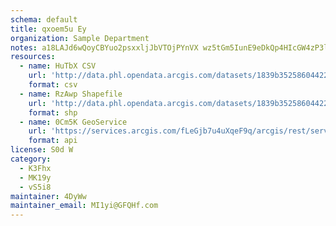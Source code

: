 ```yaml
---
schema: default
title: qxoem5u Ey 
organization: Sample Department 
notes: a18LAJd6wQoyCBYuo2psxxljJbVTOjPYnVX wz5tGm5IunE9eDkQp4HIcGW4zP3lhrS9UF fNFbDWS6rTscU8m7afKg3CMZqM1ZH 
resources:
  - name: HuTbX CSV
    url: 'http://data.phl.opendata.arcgis.com/datasets/1839b35258604422b0b520cbb668df0d_0.csv'
    format: csv
  - name: RzAwp Shapefile
    url: 'http://data.phl.opendata.arcgis.com/datasets/1839b35258604422b0b520cbb668df0d_0.zip'
    format: shp
  - name: 0Cm5K GeoService
    url: 'https://services.arcgis.com/fLeGjb7u4uXqeF9q/arcgis/rest/services/Air_Monitoring_Stations/FeatureServer/0/query'
    format: api
license: S0d W 
category:
  - K3Fhx 
  - MK19y 
  - vS5i8 
maintainer: 4DyWw  
maintainer_email: MI1yi@GFQHf.com
---
```

